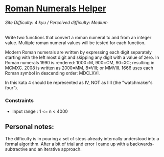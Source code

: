 # [Roman Numerals Helper](https://www.codewars.com/kata/51b66044bce5799a7f000003)
###### Site Difficulty: 4 kyu / Perceived difficulty: Medium
Write two functions that convert a roman numeral to and from an integer value. 
Multiple roman numeral values will be tested for each function.

Modern Roman numerals are written by expressing each digit separately starting with the left most digit and skipping any digit with a value of zero. 
In Roman numerals 1990 is rendered: 1000=M, 900=CM, 90=XC; resulting in MCMXC. 2008 is written as 2000=MM, 8=VIII; or MMVIII. 
1666 uses each Roman symbol in descending order: MDCLXVI.

In this kata 4 should be represented as IV, NOT as IIII (the "watchmaker's four").
### Constraints
- Input range : 1 <= n < 4000
## Personal notes:
The difficulty is in pouring a set of steps already internally understood into a formal algorithm.
After a bit of trial and error I came up with a backwards-subtractive and an iterative approach.